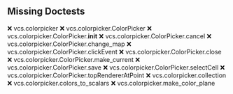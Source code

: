 Missing Doctests
----------------
:x:    vcs.colorpicker
:x:    vcs.colorpicker.ColorPicker
:x:    vcs.colorpicker.ColorPicker.__init__
:x:    vcs.colorpicker.ColorPicker.cancel
:x:    vcs.colorpicker.ColorPicker.change_map
:x:    vcs.colorpicker.ColorPicker.clickEvent
:x:    vcs.colorpicker.ColorPicker.close
:x:    vcs.colorpicker.ColorPicker.make_current
:x:    vcs.colorpicker.ColorPicker.save
:x:    vcs.colorpicker.ColorPicker.selectCell
:x:    vcs.colorpicker.ColorPicker.topRendererAtPoint
:x:    vcs.colorpicker.collection
:x:    vcs.colorpicker.colors_to_scalars
:x:    vcs.colorpicker.make_color_plane
